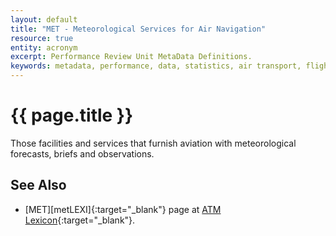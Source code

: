 ```yaml
---
layout: default
title: "MET - Meteorological Services for Air Navigation"
resource: true
entity: acronym
excerpt: Performance Review Unit MetaData Definitions.
keywords: metadata, performance, data, statistics, air transport, flights, europe, delay, safety
---
```

# {{ page.title }}

Those facilities and services that furnish aviation with meteorological
forecasts, briefs and observations.

## See Also

* [MET][metLEXI]{:target="_blank"} page at [ATM Lexicon][lexi]{:target="_blank"}.

[lexi]: <https://ext.eurocontrol.int/lexicon/index.php/Main_Page> "ATM Lexicon"